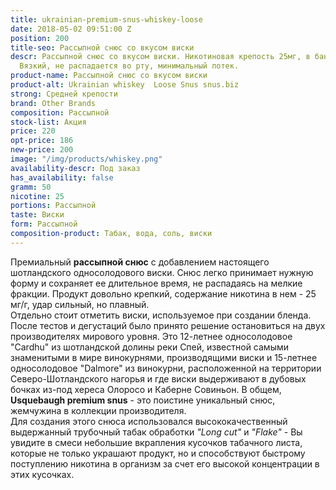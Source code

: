 ```yaml
---
title: ukrainian-premium-snus-whiskey-loose
date: 2018-05-02 09:51:00 Z
position: 200
title-seo: Рассыпной снюс со вкусом виски
descr: Рассыпной снюс со вкусом виски. Никотиновая крепость 25мг, в банке 50 грамм.
  Вязкий, не распадается во рту, минимальный потек.
product-name: Рассыпной снюс со вкусом виски
product-alt: Ukrainian whiskey  Loose Snus snus.biz
strong: Средней крепости
brand: Other Brands
composition: Рассыпной
stock-list: Акция
price: 220
opt-price: 186
new-price: 200
image: "/img/products/whiskey.png"
availability-descr: Под заказ
has_availability: false
gramm: 50
nicotine: 25
portions: Рассыпной
taste: Виски
form: Рассыпной
composition-product: Табак, вода, соль, виски
---
```


Премиальный **рассыпной снюс** с добавлением настоящего шотландского односолодового виски. Снюс легко принимает нужную форму и сохраняет ее длительное время, не распадаясь на мелкие фракции. Продукт довольно крепкий, содержание никотина в нем - 25 мг/г, удар сильный, но плавный.<br>
Отдельно стоит отметить виски, используемое при создании бленда. После тестов и дегустаций было принято решение остановиться на двух производителях мирового уровня. Это 12-летнее односолодовое "Cardhu" из шотландской долины реки Спей, известной самыми знаменитыми в мире винокурнями, производящими виски и 15-летнее односолодовое "Dalmore" из винокурни, расположенной на территории Северо-Шотландского нагорья и где виски выдерживают в дубовых бочках из-под хереса Олоросо и Каберне Совиньон. В общем, **Usquebaugh premium snus** - это поистине уникальный снюс, жемчужина в коллекции производителя.<br>
Для создания этого снюса использовался высококачественный выдержанный трубочный табак обработки *"Long cut"* и *"Flake"*  - Вы увидите в смеси небольшие вкрапления кусочков табачного листа, которые не только украшают продукт, но и способствуют быстрому поступлению никотина в организм за счет его высокой концентрации в этих кусочках.